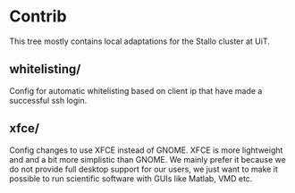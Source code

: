 
Contrib
========

This tree mostly contains local adaptations for the Stallo cluster at UiT.

whitelisting/
-------------

Config for automatic whitelisting based on client ip that have
made a successful ssh login. 

xfce/
------------

Config changes to use XFCE instead of GNOME.  XFCE is more lightweight and and a bit
more simplistic than GNOME.  We mainly prefer it because we do not provide full
desktop support for our users, we just want to make it possible to run scientific
software with GUIs like Matlab, VMD etc.

